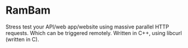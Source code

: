 RamBam
======

Stress test your API/web app/website using massive parallel HTTP requests. Which can be triggered remotely.
Written in C++, using libcurl (written in C).

